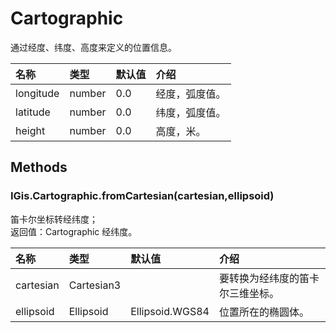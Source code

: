 # Cartographic

通过经度、纬度、高度来定义的位置信息。

| 名称 | 类型 | 默认值 | 介绍 |
| :--- | :--- | :--- | :--- |
| longitude | number | 0.0 | 经度，弧度值。 |
| latitude | number | 0.0 | 纬度，弧度值。 |
| height | number | 0.0 | 高度，米。 |

## Methods

### IGis.Cartographic.fromCartesian\(cartesian,ellipsoid\)

笛卡尔坐标转经纬度；  
返回值：Cartographic 经纬度。

| 名称 | 类型 | 默认值 | 介绍 |
| :--- | :--- | :--- | :--- |
| cartesian | Cartesian3 |  | 要转换为经纬度的笛卡尔三维坐标。 |
| ellipsoid | Ellipsoid | Ellipsoid.WGS84 | 位置所在的椭圆体。 |

